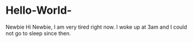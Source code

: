 # Hello-World-
Newbie 
Hi Newbie, 
I am very tired right now. I woke up at 3am and I could not go to sleep since then. 
